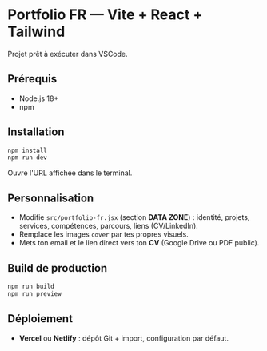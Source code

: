 # Portfolio FR — Vite + React + Tailwind

Projet prêt à exécuter dans VSCode.

## Prérequis
- Node.js 18+
- npm

## Installation
```bash
npm install
npm run dev
```

Ouvre l'URL affichée dans le terminal.

## Personnalisation
- Modifie `src/portfolio-fr.jsx` (section **DATA ZONE**) : identité, projets, services, compétences, parcours, liens (CV/LinkedIn).
- Remplace les images `cover` par tes propres visuels.
- Mets ton email et le lien direct vers ton **CV** (Google Drive ou PDF public).

## Build de production
```bash
npm run build
npm run preview
```

## Déploiement
- **Vercel** ou **Netlify** : dépôt Git + import, configuration par défaut.
